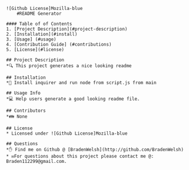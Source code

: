 
    ![Github License]Mozilla-blue
        #README Generator

    #### Table of of Contents
    1. [Project Description](#project-description)
    2. [Installation](#install)
    3. [Usage] (#usage)
    4. [Contribution Guide] (#contributions)
    5. [License](#license)

    ## Project Description
    *🔍 This project generates a nice looking readme

    ## Installation
    *💾 Install inquirer and run node from script.js from main

    ## Usage Info
    *💻 Help users generate a good looking readme file.

    ## Contributors 
    *👪 None

    ## License
    * Licensed under ![Github License]Mozilla-blue

    ## Questions
    *✋ Find me on Github @ [BradenWelsh](http://github.com/BradenWelsh)
    * ✉️For questions about this project please contact me @: Braden112299@gmail.com.
    
    